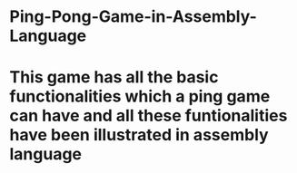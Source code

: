 # Ping-Pong-Game-in-Assembly-Language
# This game has all the basic functionalities which a ping game can have and all these funtionalities have been illustrated in assembly language
